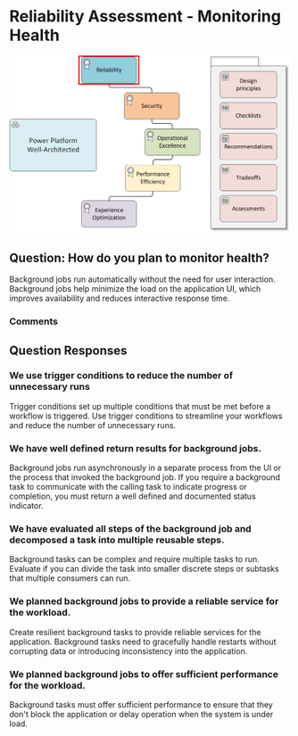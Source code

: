 # Reliability Assessment - Monitoring Health
![](./img/well-architected-hub.png)
## Question: How do you plan to monitor health?

Background jobs run automatically without the need for user interaction. Background jobs help minimize the load on the application UI, which improves availability and reduces interactive response time.

### Comments


## Question Responses

### **We use trigger conditions to reduce the number of unnecessary runs**
Trigger conditions set up multiple conditions that must be met before a workflow is triggered. Use trigger conditions to streamline your workflows and reduce the number of unnecessary runs.

### **We have well defined return results for background jobs.**
Background jobs run asynchronously in a separate process from the UI or the process that invoked the background job. If you require a background task to communicate with the calling task to indicate progress or completion, you must return a well defined and documented status indicator.

### **We have evaluated all steps of the background job and decomposed a task into multiple reusable steps.**
Background tasks can be complex and require multiple tasks to run. Evaluate if you can divide the task into smaller discrete steps or subtasks that multiple consumers can run.

### **We planned background jobs to provide a reliable service for the workload.**
Create resilient background tasks to provide reliable services for the application. Background tasks need to gracefully handle restarts without corrupting data or introducing inconsistency into the application.

### **We planned background jobs to offer sufficient performance for the workload.**
Background tasks must offer sufficient performance to ensure that they don't block the application or delay operation when the system is under load.
